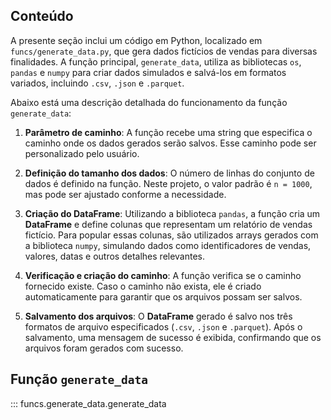 ## Conteúdo

A presente seção inclui um código em Python, localizado em `funcs/generate_data.py`, que gera dados fictícios de vendas para diversas finalidades. A função principal, `generate_data`, utiliza as bibliotecas `os`, `pandas` e `numpy` para criar dados simulados e salvá-los em formatos variados, incluindo `.csv`, `.json` e `.parquet`.

Abaixo está uma descrição detalhada do funcionamento da função `generate_data`:

1. **Parâmetro de caminho**: A função recebe uma string que especifica o caminho onde os dados gerados serão salvos. Esse caminho pode ser personalizado pelo usuário.

2. **Definição do tamanho dos dados**: O número de linhas do conjunto de dados é definido na função. Neste projeto, o valor padrão é `n = 1000`, mas pode ser ajustado conforme a necessidade.

3. **Criação do DataFrame**: Utilizando a biblioteca `pandas`, a função cria um **DataFrame** e define colunas que representam um relatório de vendas fictício. Para popular essas colunas, são utilizados arrays gerados com a biblioteca `numpy`, simulando dados como identificadores de vendas, valores, datas e outros detalhes relevantes.

4. **Verificação e criação do caminho**: A função verifica se o caminho fornecido existe. Caso o caminho não exista, ele é criado automaticamente para garantir que os arquivos possam ser salvos.

5. **Salvamento dos arquivos**: O **DataFrame** gerado é salvo nos três formatos de arquivo especificados (`.csv`, `.json` e `.parquet`). Após o salvamento, uma mensagem de sucesso é exibida, confirmando que os arquivos foram gerados com sucesso.

## Função `generate_data`

::: funcs.generate_data.generate_data